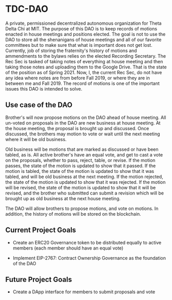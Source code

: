 # TDC-DAO
A private, permissioned decentralized autonomous organization for Theta Delta Chi at MIT.
The purpose of this DAO is to keep records of motions enacted in house meetings and positions elected.
The goal is not to use the DAO to store all the shenanigans of house meetings and all of our favorite committees but to make sure that what is important does not get lost. 
Currently, job of storing the fraternity's history of motions and ammendments to the bylaws relies on the elected Recording Secretary. The Rec Sec is tasked of taking notes of everything at house meeting and then taking those notes and uploading them to the Google Drive. That is the state of the position as of Spring 2021.
Now, I, the current Rec Sec, do not have any idea where notes are from before Fall 2019, or where they are in between me and Fall 2019. The record of motions is one of the important issues this DAO is intended to solve. 

## Use case of the DAO
Brother's will now propose motions on the DAO ahead of house meeting.
All un-voted on proposals in the DAO are new business at house meeting.
At the house meeting, the proposal is brought up and discussed.
Once discussed, the brothers may motion to vote or wait until the next meeting where it will be old business.

Old business will be motions that are marked as discussed or have been tabled, as is.
All active brother's have an equal vote, and get to cast a vote on the proposals, whether to pass, reject, table, or revise.
If the motion passes, the state of the motion is updated to show that it passed.
If the motion is tabled, the state of the motion is updated to show that it was tabled, and will be old business at the next meeting.
If the motion rejected, the state of the motion is updated to show that it was rejected.
If the motion will be revised, the state of the motion is updated to show that it will be revised, and the brother who submitted can submit a revision which will be brought up as old business at the next house meeting.

The DAO will allow brothers to propose motions, and vote on motions. In addition, the history of motions will be stored on the blockchain.

## Current Project Goals

 - Create an ERC20 Governance token to be distributed equally to active members (each member should have an equal vote)

 - Implement EIP-2767: Contract Ownership Governance as the foundation of the DAO

## Future Project Goals

 - Create a DApp interface for members to submit proposals and vote
